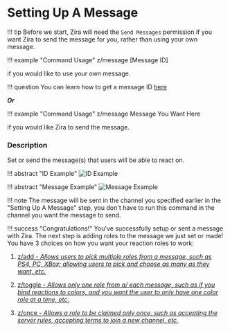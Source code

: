 # Setting Up A Message

!!! tip
    Before we start, Zira will need the `Send Messages` permission if you want Zira to send the message for you, rather than using your own message.

!!! example "Command Usage"
    z/message [Message ID]

if you would like to use your own message. 

!!! question
    You can learn how to get a message ID [here](https://support.discordapp.com/hc/en-us/articles/206346498-Where-can-I-find-my-User-Server-Message-ID-)
 
***Or***
 
 !!! example "Command Usage"
     z/message Message You Want Here
     
if you would like Zira to send the message.

### Description

Set or send the message(s) that users will be able to react on.

!!! abstract "ID Example"
    ![ID Example](http://i.imjake.me/files/gzckj.png)

!!! abstract "Message Example"
    ![Message Example](http://i.imjake.me/files/6o10y.png)

!!! note
    The message will be sent in the channel you specified earlier in the "Setting Up A Message" step, you don't have to run this command in the channel you want the message to send.

!!! success "Congratulations!"
    You've successfully setup or sent a message with Zira. The next step is adding roles to the message we just set or made! You have 3 choices on how you want your reaction roles to work:

1. [z/add - *Allows users to pick multiple roles from a message, such as PS4, PC, XBox; allowing users to pick and choose as many as they want, etc.*](/add)

2. [z/toggle - *Allows only one role from a/ each message, such as if you bind reactions to colors, and you want the user to only have one color role at a time, etc.*](/toggle)

3. [z/once - *Allows a role to be claimed only once, such as accepting the server rules, accepting terms to join a new channel, etc.*](/once)
